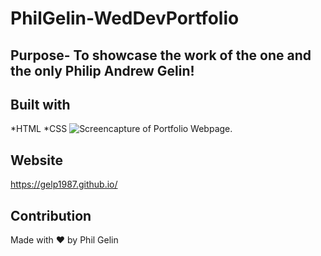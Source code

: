 # PhilGelin-WedDevPortfolio

## Purpose- To showcase the work of the one and the only Philip Andrew Gelin!

## Built with 
*HTML
*CSS
    ![Screencapture of Portfolio Webpage.](assets/Portfolio.gif)

## Website
https://gelp1987.github.io/

## Contribution
Made with ❤️ by Phil Gelin